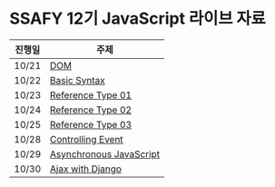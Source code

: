 # SSAFY 12기 JavaScript 라이브 자료

| 진행일 | 주제                    |
| ------ | ----------------------- |
| 10/21  | [DOM](./01_DOM/)          |
| 10/22  | [Basic Syntax](./02_Basic_Syntax/)     |
| 10/23  | [Reference Type 01](./03_Functions/)    |
| 10/24  | [Reference Type 02](./04_Objects/)       |
| 10/25  | [Reference Type 03](./05_Array/)       |
| 10/28  | [Controlling Event](./06_Controlling_Event/)       |
| 10/29  | [Asynchronous JavaScript](./07_Asynchronous_JavaScript/) |
| 10/30  | [Ajax with Django](./08_Ajax_with_Django/)        |

